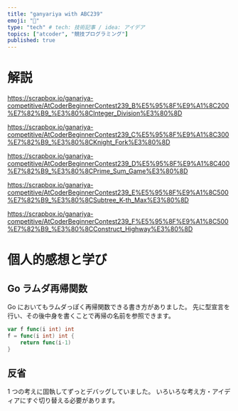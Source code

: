 ```yaml
---
title: "ganyariya with ABC239"
emoji: "🐡"
type: "tech" # tech: 技術記事 / idea: アイデア
topics: ["atcoder", "競技プログラミング"]
published: true
---
```


# 解説

https://scrapbox.io/ganariya-competitive/AtCoderBeginnerContest239_B%E5%95%8F%E9%A1%8C200%E7%82%B9_%E3%80%8CInteger_Division%E3%80%8D

https://scrapbox.io/ganariya-competitive/AtCoderBeginnerContest239_C%E5%95%8F%E9%A1%8C300%E7%82%B9_%E3%80%8CKnight_Fork%E3%80%8D

https://scrapbox.io/ganariya-competitive/AtCoderBeginnerContest239_D%E5%95%8F%E9%A1%8C400%E7%82%B9_%E3%80%8CPrime_Sum_Game%E3%80%8D

https://scrapbox.io/ganariya-competitive/AtCoderBeginnerContest239_E%E5%95%8F%E9%A1%8C500%E7%82%B9_%E3%80%8CSubtree_K-th_Max%E3%80%8D

https://scrapbox.io/ganariya-competitive/AtCoderBeginnerContest239_F%E5%95%8F%E9%A1%8C500%E7%82%B9_%E3%80%8CConstruct_Highway%E3%80%8D

# 個人的感想と学び

## Go ラムダ再帰関数

Go においてもラムダっぽく再帰関数できる書き方がありました。
先に型宣言を行い、その後中身を書くことで再帰の名前を参照できます。

```go
var f func(i int) int
f = func(i int) int {
    return func(i-1)
}
```

## 反省

1 つの考えに固執してずっとデバッグしていました。
いろいろな考え方・アイディアにすぐ切り替える必要があります。
